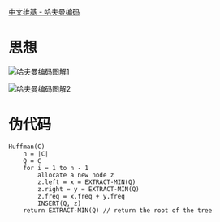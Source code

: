[中文维基 - 哈夫曼编码](https://zh.wikipedia.org/zh-cn/霍夫曼编码)

# 思想

![哈夫曼编码图解1](pic/哈夫曼编码图解1.JPG)

![哈夫曼编码图解2](pic/哈夫曼编码图解2.gif)

# 伪代码

```
Huffman(C)
    n = |C|
    Q = C
    for i = 1 to n - 1
        allocate a new node z
        z.left = x = EXTRACT-MIN(Q)
        z.right = y = EXTRACT-MIN(Q)
        z.freq = x.freq + y.freq
        INSERT(Q, z)
    return EXTRACT-MIN(Q) // return the root of the tree

```

